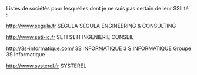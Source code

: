 Listes de sociétés pour lesquelles dont je ne suis pas certain de leur SSIIité :

http://www.segula.fr
SEGULA
SEGULA ENGINEERING & CONSULTING

http://www.seti-ic.fr
SETI
SETI INGENIERIE CONSEIL

http://3s-informatique.com/
3S INFORMATIQUE
3 S INFORMATIQUE
Groupe 3S Informatique

http://www.systerel.fr
SYSTEREL
